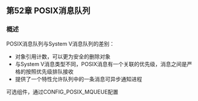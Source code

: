 ## 第52章 POSIX消息队列

### 概述

POSIX消息队列与System V消息队列的差别：

* 对象引用计数，可以更为安全的删除对象
* 与System V消息类型不同，POSIX消息有一个关联的优先级，消息之间是严格的按照优先级排队接收
* 提供了一个特性允许队列中的一条消息可异步通知进程

可选组件，通过CONFIG_POSIX_MQUEUE配置

